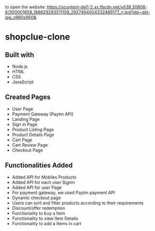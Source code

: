 to open the website: https://scontent-del1-2.xx.fbcdn.net/v/t39.30808-6/300001658_188629283511109_2927464004332489177_n.jpg?stp=dst-jpg_s960x960&

# shopclue-clone
## Built with
- Node.js
- HTML
- CSS
- JavaScript
## Created Pages
- User Page
- Payment Gateway [Paytm API]
- Landing Page
- Sign in Page
- Product Listing Page
- Product Details Page
- Cart Page
- Cart Review Page
- Checkout Page
## Functionalities Added
- Added API for Mobiles Products
- Added API for each user Signin
- Added API for user Page
- For payment gateway, we used Paytm payment API
- Dynamic checkout page
- Users can sort and filter products according to their requirements
- Discount/offer redemption
- Functionality to buy a Item
- Functionality to view Item Details
- Functionality to add a Items in cart
